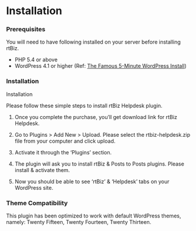 # Installation

### Prerequisites

You will need to have following installed on your server before installing rtBiz.

* PHP 5.4 or above
* WordPress 4.1 or higher (Ref: [The Famous 5-Minute WordPress Install](https://codex.wordpress.org/Installing_WordPress#Famous_5-Minute_Install))


### Installation

Installation

Please follow these simple steps to install rtBiz Helpdesk plugin.

1. Once you complete the purchase, you’ll get download link for rtBiz Helpdesk.

2. Go to Plugins > Add New > Upload. Please select the rtbiz-helpdesk.zip file from your computer and click upload.

3. Activate it through the ‘Plugins’ section.

4. The plugin will ask you to install rtBiz & Posts to Posts plugins. Please install & activate them.

5. Now you should be able to see ‘rtBiz’ & ‘Helpdesk’ tabs on your WordPress site.



### Theme Compatibility
This plugin has been optimized to work with default WordPress themes, namely: Twenty Fifteen, Twenty Fourteen, Twenty Thirteen.


